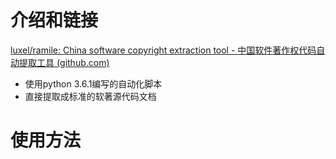 # 介绍和链接
[luxel/ramile: China software copyright extraction tool - 中国软件著作权代码自动提取工具 (github.com)](https://github.com/luxel/ramile)

- 使用python 3.6.1编写的自动化脚本
- 直接提取成标准的软著源代码文档
# 使用方法
